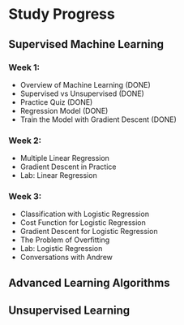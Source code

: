 # Study Progress

## Supervised Machine Learning

### Week 1:
- Overview of Machine Learning (DONE)
- Supervised vs Unsupervised (DONE)
- Practice Quiz (DONE)
- Regression Model (DONE)
- Train the Model with Gradient Descent (DONE)

### Week 2:
- Multiple Linear Regression
- Gradient Descent in Practice
- Lab: Linear Regression

### Week 3:
- Classification with Logistic Regression
- Cost Function for Logistic Regression
- Gradient Descent for Logistic Regression
- The Problem of Overfitting
- Lab: Logistic Regression
- Conversations with Andrew


## Advanced Learning Algorithms



## Unsupervised Learning


